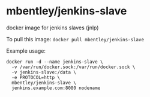mbentley/jenkins-slave
======================

docker image for jenkins slaves (jnlp)

To pull this image:
`docker pull mbentley/jenkins-slave`

Example usage:

```
docker run -d --name jenkins-slave \
  -v /var/run/docker.sock:/var/run/docker.sock \
  -v jenkins-slave:/data \
  -e PROTOCOL=http \
  mbentley/jenkins-slave \
  jenkins.example.com:8080 nodename
```
